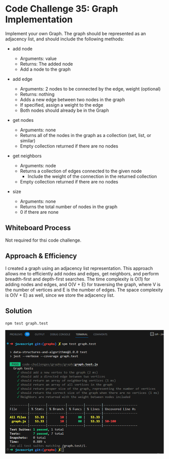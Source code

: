 # Code Challenge 35: Graph Implementation

Implement your own Graph. The graph should be represented as an adjacency list, and should include the following methods:

- add node
  - Arguments: value
  - Returns: The added node
  - Add a node to the graph

- add edge
  - Arguments: 2 nodes to be connected by the edge, weight (optional)
  - Returns: nothing
  - Adds a new edge between two nodes in the graph
  - If specified, assign a weight to the edge
  - Both nodes should already be in the Graph

- get nodes
  - Arguments: none
  - Returns all of the nodes in the graph as a collection (set, list, or similar)
  - Empty collection returned if there are no nodes

- get neighbors
  - Arguments: node
  - Returns a collection of edges connected to the given node
    - Include the weight of the connection in the returned collection
  - Empty collection returned if there are no nodes

- size
  - Arguments: none
  - Returns the total number of nodes in the graph
  - 0 if there are none


## Whiteboard Process

Not required for thsi code challenge.



## Approach & Efficiency
I created a graph using an adjacency list representation. This approach allows me to efficiently add nodes and edges, get neighbors, and perform breadth-first and depth-first searches. The time complexity is O(1) for adding nodes and edges, and O(V + E) for traversing the graph, where V is the number of vertices and E is the number of edges. The space complexity is O(V + E) as well, since we store the adjacency list.

## Solution
`npm test graph.test`

![Graph Test Solution](../assets/graph-test.png)
